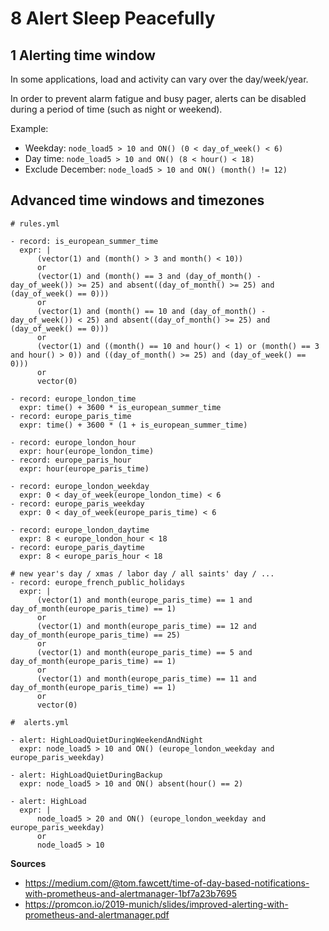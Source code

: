 # **8 Alert Sleep Peacefully**

## **1 Alerting time window**


In some applications, load and activity can vary over the day/week/year.

In order to prevent alarm fatigue and busy pager, alerts can be disabled during a period of time (such as night or weekend).

Example:

* Weekday: `node_load5 > 10 and ON() (0 < day_of_week() < 6)`
* Day time: `node_load5 > 10 and ON() (8 < hour() < 18)`
* Exclude December: `node_load5 > 10 and ON() (month() != 12)`


## **Advanced time windows and timezones**

```
# rules.yml

- record: is_european_summer_time
  expr: |
      (vector(1) and (month() > 3 and month() < 10))
      or
      (vector(1) and (month() == 3 and (day_of_month() - day_of_week()) >= 25) and absent((day_of_month() >= 25) and (day_of_week() == 0)))
      or
      (vector(1) and (month() == 10 and (day_of_month() - day_of_week()) < 25) and absent((day_of_month() >= 25) and (day_of_week() == 0)))
      or
      (vector(1) and ((month() == 10 and hour() < 1) or (month() == 3 and hour() > 0)) and ((day_of_month() >= 25) and (day_of_week() == 0)))
      or
      vector(0)

- record: europe_london_time
  expr: time() + 3600 * is_european_summer_time
- record: europe_paris_time
  expr: time() + 3600 * (1 + is_european_summer_time)

- record: europe_london_hour
  expr: hour(europe_london_time)
- record: europe_paris_hour
  expr: hour(europe_paris_time)

- record: europe_london_weekday
  expr: 0 < day_of_week(europe_london_time) < 6
- record: europe_paris_weekday
  expr: 0 < day_of_week(europe_paris_time) < 6

- record: europe_london_daytime
  expr: 8 < europe_london_hour < 18
- record: europe_paris_daytime
  expr: 8 < europe_paris_hour < 18

# new year's day / xmas / labor day / all saints' day / ...
- record: europe_french_public_holidays
  expr: |
      (vector(1) and month(europe_paris_time) == 1 and day_of_month(europe_paris_time) == 1)
      or
      (vector(1) and month(europe_paris_time) == 12 and day_of_month(europe_paris_time) == 25)
      or
      (vector(1) and month(europe_paris_time) == 5 and day_of_month(europe_paris_time) == 1)
      or
      (vector(1) and month(europe_paris_time) == 11 and day_of_month(europe_paris_time) == 1)
      or
      vector(0)
```

```
#  alerts.yml

- alert: HighLoadQuietDuringWeekendAndNight
  expr: node_load5 > 10 and ON() (europe_london_weekday and europe_paris_weekday)

- alert: HighLoadQuietDuringBackup
  expr: node_load5 > 10 and ON() absent(hour() == 2)

- alert: HighLoad
  expr: |
      node_load5 > 20 and ON() (europe_london_weekday and europe_paris_weekday)
      or
      node_load5 > 10
```

**Sources**

* https://medium.com/@tom.fawcett/time-of-day-based-notifications-with-prometheus-and-alertmanager-1bf7a23b7695
* https://promcon.io/2019-munich/slides/improved-alerting-with-prometheus-and-alertmanager.pdf